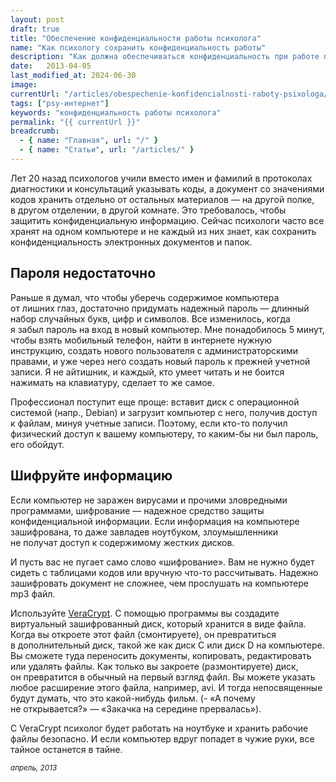 ```yaml
---
layout: post
draft: true
title: "Обеспечение конфиденциальности работы психолога"
name: "Как психологу сохранить конфиденциальность работы"
description: "Как должна обеспечиваться конфиденциальность при работе психолога с электронными документами"
date:   2013-04-05			 
last_modified_at: 2024-06-30
image:
currentUrl: "/articles/obespechenie-konfidencialnosti-raboty-psixologa/"
tags: ["psy-интернет"]
keywords: "конфиденциальность работы психолога"
permalink: "{{ currentUrl }}"
breadcrumb:
  - { name: "Главная", url: "/" }
  - { name: "Статьи", url: "/articles/" }
---
```


<p>Лет 20&nbsp;назад психологов учили вместо имен и&nbsp;фамилий в&nbsp;протоколах диагностики и&nbsp;консультаций указывать коды, а&nbsp;документ со&nbsp;значениями кодов хранить отдельно от&nbsp;остальных материалов&nbsp;— на&nbsp;другой полке, в&nbsp;другом отделении, в&nbsp;другой комнате. Это требовалось, чтобы защитить конфиденциальную информацию. Сейчас психологи часто все хранят на&nbsp;одном компьютере и&nbsp;не&nbsp;каждый из&nbsp;них знает, как сохранить конфиденциальность электронных документов и&nbsp;папок. </p>
<h2>Пароля недостаточно</h2>
<p>Раньше я&nbsp;думал, что чтобы уберечь содержимое компьютера от&nbsp;лишних глаз, достаточно придумать надежный пароль&nbsp;— длинный набор случайных букв, цифр и&nbsp;символов. Все изменилось, когда я&nbsp;забыл пароль на&nbsp;вход в&nbsp;новый компьютер. Мне понадобилось 5&nbsp;минут, чтобы взять мобильный телефон, найти в&nbsp;интернете нужную инструкцию, создать нового пользователя с&nbsp;администраторскими правами, и&nbsp;уже через него создать новый пароль к&nbsp;прежней учетной записи. Я&nbsp;не&nbsp;айтишник, и&nbsp;каждый, кто умеет читать и&nbsp;не&nbsp;боится нажимать на&nbsp;клавиатуру, сделает то&nbsp;же самое.</p>
<p>Профессионал поступит еще проще: вставит диск с&nbsp;операционной системой (напр., Debian) и&nbsp;загрузит компьютер с&nbsp;него, получив доступ к&nbsp;файлам, минуя учетные записи. Поэтому, если кто-то получил физический доступ к&nbsp;вашему компьютеру, то&nbsp;каким-бы ни&nbsp;был пароль, его обойдут.</p>
<h2>Шифруйте информацию</h2>
<p>Если компьютер не&nbsp;заражен вирусами и&nbsp;прочими зловредными программами, шифрование&nbsp;— надежное средство защиты конфиденциальной информации. Если информация на&nbsp;компьютере зашифрована, то&nbsp;даже завладев ноутбуком, злоумышленники не&nbsp;получат доступ к&nbsp;содержимому жестких дисков.</p>
<p>И&nbsp;пусть вас не&nbsp;пугает само слово «шифрование». Вам не&nbsp;нужно будет сидеть с&nbsp;таблицами кодов или вручную что-то рассчитывать. Надежно зашифровать документ не&nbsp;сложнее, чем прослушать на&nbsp;компьютере mp3&nbsp;файл.</p>
<p>Используйте <a href="https://www.veracrypt.fr/en/Downloads.html">VeraCrypt</a>. С&nbsp;помощью программы вы&nbsp;создадите виртуальный зашифрованный диск, который хранится в&nbsp;виде файла. Когда вы&nbsp;откроете этот файл (смонтируете), он&nbsp;превратиться в&nbsp;дополнительный диск, такой&nbsp;же как диск&nbsp;C или диск D&nbsp;на компьютере. Вы&nbsp;сможете туда переносить документы, копировать, редактировать или удалять файлы. Как только вы&nbsp;закроете (размонтируете) диск, он&nbsp;превратится в&nbsp;обычный на&nbsp;первый взгляд файл. Вы&nbsp;можете указать любое расширение этого файла, например, avi. И&nbsp;тогда непосвященные будут думать, что это какой-нибудь фильм. (- «А&nbsp;почему не&nbsp;открывается?»&nbsp;— «Закачка на&nbsp;середине прервалась»).</p>
<p>С&nbsp;VeraCrypt психолог будет работать на&nbsp;ноутбуке и&nbsp;хранить рабочие файлы безопасно. И&nbsp;если компьютер вдруг попадет в&nbsp;чужие руки, все тайное останется в&nbsp;тайне.</p>

<p><sub><em>апрель, 2013</em></sub></p>
